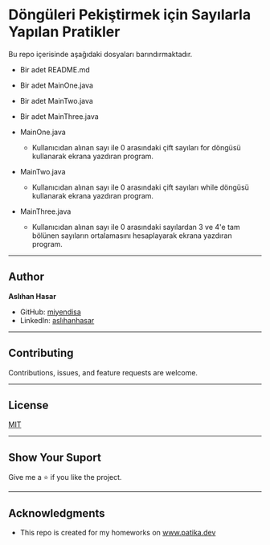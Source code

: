# Döngüleri Pekiştirmek için Sayılarla Yapılan Pratikler

Bu repo içerisinde aşağıdaki dosyaları barındırmaktadır.
* Bir adet README.md
* Bir adet MainOne.java
* Bir adet MainTwo.java
* Bir adet MainThree.java 



* MainOne.java 
    * Kullanıcıdan alınan sayı ile 0 arasındaki çift sayıları for 
  döngüsü kullanarak ekrana yazdıran program.
  

* MainTwo.java
    * Kullanıcıdan alınan sayı ile 0 arasındaki çift sayıları while
      döngüsü kullanarak ekrana yazdıran program.


* MainThree.java
    * Kullanıcıdan alınan sayı ile 0 arasındaki sayılardan 3 ve 4'e
  tam bölünen sayıların ortalamasını hesaplayarak ekrana yazdıran program.

---

## Author
**Aslıhan Hasar**

* GitHub: [miyendisa](https://github.com/miyendisa)
* LinkedIn: [aslıhanhasar](https://www.linkedin.com/in/asl%C4%B1hanhasar
  )
---

## Contributing
Contributions, issues, and feature requests are welcome.

---

## License

[MIT](https://choosealicense.com/licenses/mit/)

---

## Show Your Suport
Give me a &#11088; if you like the project.

---

## Acknowledgments
* This repo is created for my homeworks on www.patika.dev
